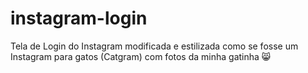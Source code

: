 # instagram-login
Tela de Login do Instagram modificada e estilizada como se fosse um Instagram para gatos (Catgram) com fotos da minha gatinha 😸
